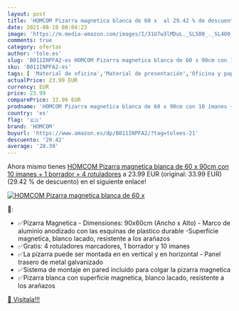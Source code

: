 ```yaml
---
layout: post
title: 'HOMCOM Pizarra magnetica blanca de 60 x  al 29.42 % de descuento'
date: 2021-08-18 08:04:23
image: 'https://m.media-amazon.com/images/I/31U7w3lMDuL._SL500_._SL400_.jpg'
comments: true
category: ofertas
author: 'tole.es'
slug: 'B011INPFA2-es HOMCOM Pizarra magnetica blanca de 60 x 90cm con 10 imanes...'
sku: 'B011INPFA2-es'
tags: [ 'Material de oficina','Material de presentación','Oficina y papelería','Pizarras blancas','homcom','rotuladores', ]
actualPrice: 23.99 EUR
currency: EUR
price: 23.99
comparePrice: 33.99 EUR
prodname: 'HOMCOM Pizarra magnetica blanca de 60 x 90cm con 10 imanes + 1 borrador + 4 rotuladores'
country: 'es'
flag: '🇪🇸'
brand: 'HOMCOM'
buyurl: 'https://www.amazon.es/dp/B011INPFA2/?tag=tolees-21'
descuento: '29.42'
average: '28.39'
---
```


Ahora mismo tienes [HOMCOM Pizarra magnetica blanca de 60 x 90cm con 10 imanes + 1 borrador + 4 rotuladores](https://www.amazon.es/dp/B011INPFA2/?tag=tolees-21) a 23.99 EUR (original: 33.99 EUR) (29.42 %  de descuento) en el siguiente enlace!

[![HOMCOM Pizarra magnetica blanca de 60 x ](https://m.media-amazon.com/images/I/31U7w3lMDuL._SL500_._SL400_.jpg)](https://www.amazon.es/dp/B011INPFA2/?tag=tolees-21)

🔎:

- ✅Pizarra Magnetica - Dimensiones: 90x60cm (Ancho x Alto) - Marco de aluminio anodizado con las esquinas de plastico durable -Superficie magnetica, blanco lacado, resistente a los arañazos
- ✅Gratis: 4 rotuladores marcadores, 1 borrador y 10 imanes
- ✅La pizarra puede ser montada en en vertical y en horizontal - Panel trasero de metal galvanizado
- ✅Sistema de montaje en pared incluido para colgar la pizarra magnetica
- ✅Pizarra blanca con superficie magnetica, blanco lacado, resistente a los arañazos

[🛒 Visítala!!!](https://www.amazon.es/dp/B011INPFA2/?tag=tolees-21)
